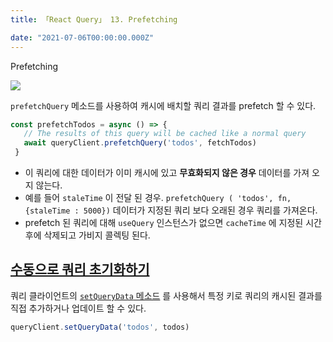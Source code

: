 ```yaml
---
title: 「React Query」 13. Prefetching

date: "2021-07-06T00:00:00.000Z"
---
```


Prefetching

<!-- more -->

![](https://github.com/tannerlinsley/react-query/raw/master/media/repo-dark.png)

`prefetchQuery` 메소드를 사용하여 캐시에 배치할 쿼리 결과를 prefetch 할 수 있다.

```jsx
const prefetchTodos = async () => {
   // The results of this query will be cached like a normal query
   await queryClient.prefetchQuery('todos', fetchTodos)
 }
```

- 이 쿼리에 대한 데이터가 이미 캐시에 있고 **무효화되지 않은 경우** 데이터를 가져 오지 않는다.
- 예를 들어 `staleTime` 이 전달 된 경우. `prefetchQuery ( 'todos', fn, {staleTime : 5000})` 데이터가 지정된 쿼리 보다 오래된 경우 쿼리를 가져온다.
- prefetch 된 쿼리에 대해 `useQuery` 인스턴스가 없으면 `cacheTime` 에 지정된 시간 후에 삭제되고 가비지 콜렉팅 된다.

## [수동으로 쿼리 초기화하기](https://react-query.tanstack.com/guides/prefetching#manually-priming-a-query)

쿼리 클라이언트의 [`setQueryData` 메소드](https://react-query.tanstack.com/reference/QueryClient#queryclientsetquerydata) 를 사용해서 특정 키로 쿼리의 캐시된 결과를 직접 추가하거나 업데이트 할 수 있다.

```jsx
queryClient.setQueryData('todos', todos)
```
